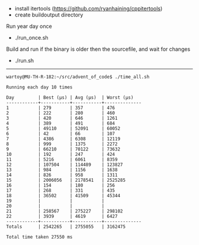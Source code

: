 - install itertools (https://github.com/ryanhaining/cppitertools)
- create buildoutput directory

Run year day once
- ./run_once.sh <year> <day>

Build and run <year> <day> if the binary is older then the sourcefile, and wait for changes
- ./run.sh <year> <day>


---
```
wartoy@MU-TH-R-182:~/src/advent_of_code$ ./time_all.sh 

Running each day 10 times

Day         | Best (µs) | Avg (µs)  | Worst (µs)
------------+-----------+-----------+--------------
1           | 279       | 357       | 476
2           | 222       | 280       | 460
3           | 420       | 646       | 1261
4           | 389       | 491       | 684
5           | 49110     | 52091     | 60052
6           | 42        | 66        | 107
7           | 4386      | 6308      | 12119
8           | 999       | 1375      | 2272
9           | 66210     | 70122     | 73632
10          | 192       | 247       | 424
11          | 5216      | 6061      | 8359
12          | 107504    | 114489    | 123827
13          | 984       | 1156      | 1638
14          | 826       | 958       | 1311
15          | 2006056   | 2178541   | 2525285
16          | 154       | 180       | 256
17          | 268       | 331       | 435
18          | 36502     | 41509     | 45344
19          |           |           |  
20          |           |           |  
21          | 258567    | 275227    | 298102
22          | 3939      | 4619      | 6427
------------+-----------+-----------+--------------
Totals      | 2542265   | 2755055   | 3162475

Total time taken 27550 ms
```

